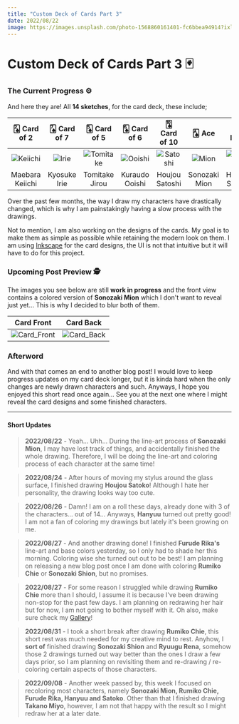 ```yaml
---
title: "Custom Deck of Cards Part 3"
date: 2022/08/22
image: https://images.unsplash.com/photo-1568860161401-fc6bbea94914?ixlib=rb-1.2.1&ixid=MnwxMjA3fDB8MHxwaG90by1wYWdlfHx8fGVufDB8fHx8&auto=format&fit=crop&w=500&h=500&q=30
---
```


# Custom Deck of Cards Part 3 🃏

<h3 id="current-progress">The Current Progress ⚙️</h3>

And here they are! All **14 sketches**, for the card deck, these include;

|🂢 Card of 2|🂧 Card of 7|🂥 Card of 5|🂦 Card of 6|🂪 Card of 10|🂡 Ace|🂮 King|🂫 Jack|🂭 Queen|🂨 Card of 8|🂣 Card of 3|🂩 Card of 9|🂤 Card of 4|🃏 Joker|
|:---:|:---:|:---:|:---:|:---:|:---:|:---:|:---:|:---:|:---:|:---:|:---:|:---:|:---:|
|![Keiichi][keiichi]|![Irie][irie]|![Tomitake][tomitake]|![Ooishi][ooishi]|![Satoshi][satoshi]|![Mion][mion]|![Satoko][satoko]|![Hanyuu][hanyuu]|![Rika][rika]|![Chie][chie]|![Rena][rena]|![Shion][shion]|![Takano][takano]|![Oryou][oryou]|
|Maebara Keiichi|Kyosuke Irie|Tomitake Jirou|Kuraudo Ooishi|Houjou Satoshi|Sonozaki Mion|Houjou Satoko|Hanyuu|Furude Rika|Chie Rumiko|Ryuuguu Rena|Sonozaki Shion|Takano Miyo|Sonozaki Oryou|

Over the past few months, the way I draw my characters have drastically changed, which is why I am painstakingly having a slow process with the drawings.

Not to mention, I am also working on the designs of the cards. My goal is to make them as simple as possible while retaining the modern look on them. I am using [Inkscape](https://inkscape.org/) for the card designs, the UI is not that intuitive but it will have to do for this project.

<h3 id="upcoming-post">Upcoming Post Preview 🕵️</h3>

The images you see below are still **work in progress** and the front view contains a colored version of **Sonozaki Mion** which I don't want to reveal just yet... This is why I decided to blur both of them.

|Card Front|Card Back|
|:---:|:---:|
|![Card_Front][cardFront]|![Card_Back][cardBack]|

<h3 id="afterword">Afterword</h3>

And with that comes an end to another blog post! I would love to keep progress updates on my card deck longer, but it is kinda hard when the only changes are newly drawn characters and such. Anyways, I hope you enjoyed this short read once again... See you at the next one where I might reveal the card designs and some finished characters.

---

#### Short Updates

> **2022/08/22** - Yeah... Uhh... During the line-art process of **Sonozaki Mion**, I may have lost track of things, and accidentally finished the whole drawing. Therefore, I will be doing the line-art and coloring process of each character at the same time!

> **2022/08/24** - After hours of moving my stylus around the glass surface, I finished drawing **Houjou Satoko**! Although I hate her personality, the drawing looks way too cute. 

> **2022/08/26** - Damn! I am on a roll these days, already done with 3 of the characters... out of 14... Anyways, **Hanyuu** turned out pretty good! I am not a fan of coloring my drawings but lately it's been growing on me.

> **2022/08/27** - And another drawing done! I finished **Furude Rika's** line-art and base colors yesterday, so I only had to shade her this morning. Coloring wise she turned out out to be best! I am planning on releasing a new blog post once I am done with coloring **Rumiko Chie** or **Sonozaki Shion**, but no promises. 

> **2022/08/27** - For some reason I struggled while drawing **Rumiko Chie** more than I should, I assume it is because I've been drawing non-stop for the past few days. I am planning on redrawing her hair but for now, I am not going to bother myself with it. Oh also, make sure check my [Gallery](/gallery)!

> **2022/08/31** - I took a short break after drawing **Rumiko Chie**, this short rest was much needed for my creative mind to rest. Anyhow, I **sort of** finished drawing **Sonozaki Shion** and **Ryuugu Rena**, somehow those 2 drawings turned out way better than the ones I draw a few days prior, so I am planning on revisiting them and re-drawing / re-coloring certain aspects of those characters.

> **2022/09/08** - Another week passed by, this week I focused on recoloring most characters, namely **Sonozaki Mion, Rumiko Chie, Furude Rika, Hanyuu and Satoko**. Other than that I finished drawing **Takano Miyo**, however, I am not that happy with the result so I might redraw her at a later date.

[cardFront]: https://i.imgur.com/TIzTGB6m.png
[cardBack]: https://i.imgur.com/9aOe6eSm.png

[mion]: https://i.imgur.com/dy8uNChm.png
[satoko]: https://i.imgur.com/IHEVonkm.png
[hanyuu]: https://i.imgur.com/pItxQavm.png
[rika]: https://i.imgur.com/lT1ED93m.png

[chie]: https://i.imgur.com/5cR7Yk8m.png
[rena]: https://i.imgur.com/xlYcwnIm.png
[shion]: https://i.imgur.com/N2iuoC6m.png
[takano]: https://i.imgur.com/EExSOLcm.png
[oryou]: https://i.imgur.com/YWEfXxVm.png

[keiichi]: https://i.imgur.com/cPXSxobm.png
[irie]: https://i.imgur.com/DXhD0oom.png
[tomitake]: https://i.imgur.com/VG0sWp1m.png
[ooishi]: https://i.imgur.com/XyWi7Y1m.png
[satoshi]: https://i.imgur.com/ZudaZKlm.png